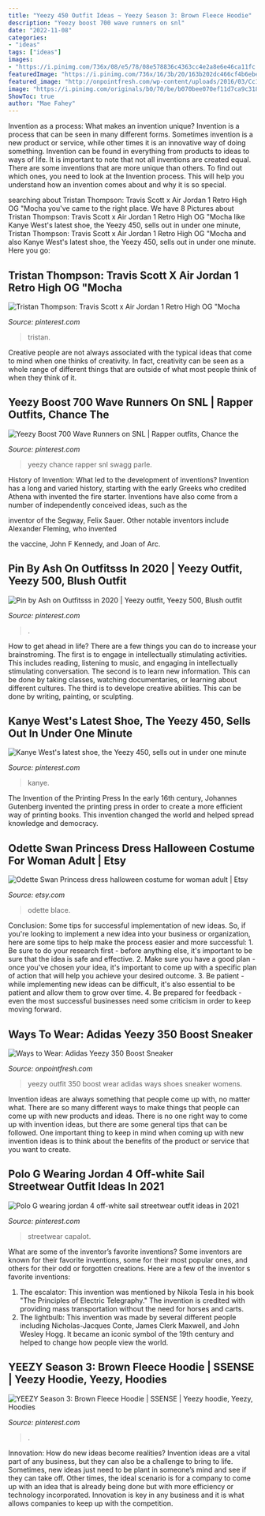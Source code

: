 ```yaml
---
title: "Yeezy 450 Outfit Ideas ~ Yeezy Season 3: Brown Fleece Hoodie"
description: "Yeezy boost 700 wave runners on snl"
date: "2022-11-08"
categories:
- "ideas"
tags: ["ideas"]
images:
- "https://i.pinimg.com/736x/08/e5/78/08e578836c4363cc4e2a8e6e46ca11fc.jpg"
featuredImage: "https://i.pinimg.com/736x/16/3b/20/163b202dc466cf4b6ebeefbeb7c1cdc7.jpg"
featured_image: "http://onpointfresh.com/wp-content/uploads/2016/03/Cc1cd2vWwAEosky.jpg"
image: "https://i.pinimg.com/originals/b0/70/be/b070bee070ef11d7ca9c318fb4c3d230.jpg"
ShowToc: true
author: "Mae Fahey"
---
```



Invention as a process: What makes an invention unique?
Invention is a process that can be seen in many different forms. Sometimes invention is a new product or service, while other times it is an innovative way of doing something. Invention can be found in everything from products to ideas to ways of life.
It is important to note that not all inventions are created equal. There are some inventions that are more unique than others. To find out which ones, you need to look at the Invention process. This will help you understand how an invention comes about and why it is so special.

	

		
searching about Tristan Thompson: Travis Scott x Air Jordan 1 Retro High OG &quot;Mocha you've came to the right place. We have 8 Pictures about Tristan Thompson: Travis Scott x Air Jordan 1 Retro High OG &quot;Mocha like Kanye West&#039;s latest shoe, the Yeezy 450, sells out in under one minute, Tristan Thompson: Travis Scott x Air Jordan 1 Retro High OG &quot;Mocha and also Kanye West&#039;s latest shoe, the Yeezy 450, sells out in under one minute. Here you go:
		
    
## Tristan Thompson: Travis Scott X Air Jordan 1 Retro High OG &quot;Mocha

<img loading=lazy src="https://i.pinimg.com/736x/16/3b/20/163b202dc466cf4b6ebeefbeb7c1cdc7.jpg" onerror="this.onerror=null;this.src='https://tse4.mm.bing.net/th?id=OIP.5lCt7U3GQiQhoLNtgclWngHaNK&amp;pid=15.1';" alt="Tristan Thompson: Travis Scott x Air Jordan 1 Retro High OG &quot;Mocha">

_Source: pinterest.com_

>tristan. 

	

Creative people are not always associated with the typical ideas that come to mind when one thinks of creativity. In fact, creativity can be seen as a whole range of different things that are outside of what most people think of when they think of it.

    
## Yeezy Boost 700 Wave Runners On SNL | Rapper Outfits, Chance The

<img loading=lazy src="https://i.pinimg.com/originals/b0/70/be/b070bee070ef11d7ca9c318fb4c3d230.jpg" onerror="this.onerror=null;this.src='https://tse4.mm.bing.net/th?id=OIP.UWjn1tV7s_BI4r4PXXqDIAHaHY&amp;pid=15.1';" alt="Yeezy Boost 700 Wave Runners on SNL | Rapper outfits, Chance the">

_Source: pinterest.com_

>yeezy chance rapper snl swagg parle. 

	

History of Invention: What led to the development of inventions?
Invention has a long and varied history, starting with the early Greeks who credited Athena with invented the
fire starter. Inventions have also come from a number of independently conceived ideas, such as the

inventor of the Segway, Felix Sauer. Other notable inventors include Alexander Fleming, who invented

the vaccine, John F Kennedy, and Joan of Arc.

    
## Pin By Ash On Outfitsss In 2020 | Yeezy Outfit, Yeezy 500, Blush Outfit

<img loading=lazy src="https://i.pinimg.com/736x/08/e5/78/08e578836c4363cc4e2a8e6e46ca11fc.jpg" onerror="this.onerror=null;this.src='https://tse4.mm.bing.net/th?id=OIP.Fy3R6s2Fb8ZItz4W22m0dwHaJ4&amp;pid=15.1';" alt="Pin by Ash on Outfitsss in 2020 | Yeezy outfit, Yeezy 500, Blush outfit">

_Source: pinterest.com_

>. 

	

How to get ahead in life? There are a few things you can do to increase your brainstroming. The first is to engage in intellectually stimulating activities. This includes reading, listening to music, and engaging in intellectually stimulating conversation. The second is to learn new information. This can be done by taking classes, watching documentaries, or learning about different cultures. The third is to develope creative abilities. This can be done by writing, painting, or sculpting.

    
## Kanye West&#039;s Latest Shoe, The Yeezy 450, Sells Out In Under One Minute

<img loading=lazy src="https://i.pinimg.com/736x/34/c0/c1/34c0c15df7ddad3c2dea34c911b6f609.jpg" onerror="this.onerror=null;this.src='https://tse1.mm.bing.net/th?id=OIP.zFT1xbNl4_tW3ypnyfJu5gHaKj&amp;pid=15.1';" alt="Kanye West&#039;s latest shoe, the Yeezy 450, sells out in under one minute">

_Source: pinterest.com_

>kanye. 

	

The Invention of the Printing Press
In the early 16th century, Johannes Gutenberg invented the printing press in order to create a more efficient way of printing books. This invention changed the world and helped spread knowledge and democracy.

    
## Odette Swan Princess Dress Halloween Costume For Woman Adult | Etsy

<img loading=lazy src="https://i.etsystatic.com/21735197/r/il/56de77/3010671754/il_1140xN.3010671754_cz60.jpg" onerror="this.onerror=null;this.src='https://tse3.mm.bing.net/th?id=OIP.9wtDpcISdkWv7PyxHSsTBQHaNK&amp;pid=15.1';" alt="Odette Swan Princess dress halloween costume for woman adult | Etsy">

_Source: etsy.com_

>odette blace. 

	

Conclusion: Some tips for successful implementation of new ideas.
So, if you're looking to implement a new idea into your business or organization, here are some tips to help make the process easier and more successful: 1. Be sure to do your research first - before anything else, it's important to be sure that the idea is safe and effective. 2. Make sure you have a good plan - once you've chosen your idea, it's important to come up with a specific plan of action that will help you achieve your desired outcome. 3. Be patient - while implementing new ideas can be difficult, it's also essential to be patient and allow them to grow over time. 4. Be prepared for feedback - even the most successful businesses need some criticism in order to keep moving forward. 
    
## Ways To Wear: Adidas Yeezy 350 Boost Sneaker

<img loading=lazy src="http://onpointfresh.com/wp-content/uploads/2016/03/Cc1cd2vWwAEosky.jpg" onerror="this.onerror=null;this.src='https://tse3.mm.bing.net/th?id=OIP.uSFxxKfTmD5nuB841JUmJQHaHa&amp;pid=15.1';" alt="Ways to Wear: Adidas Yeezy 350 Boost Sneaker">

_Source: onpointfresh.com_

>yeezy outfit 350 boost wear adidas ways shoes sneaker womens. 

	

Invention ideas are always something that people come up with, no matter what. There are so many different ways to make things that people can come up with new products and ideas. There is no one right way to come up with invention ideas, but there are some general tips that can be followed. One important thing to keep in mind when coming up with new invention ideas is to think about the benefits of the product or service that you want to create.

    
## Polo G Wearing Jordan 4 Off-white Sail Streetwear Outfit Ideas In 2021

<img loading=lazy src="https://i.pinimg.com/736x/eb/c2/cc/ebc2cc14563ba864b0329000f3a94ac8.jpg" onerror="this.onerror=null;this.src='https://tse4.mm.bing.net/th?id=OIP.l3MyJ8vKPgvQWRo9stbtcAHaLH&amp;pid=15.1';" alt="Polo G wearing jordan 4 off-white sail streetwear outfit ideas in 2021">

_Source: pinterest.com_

>streetwear capalot. 

	

What are some of the inventor’s favorite inventions?
Some inventors are known for their favorite inventions, some for their most popular ones, and others for their odd or forgotten creations. Here are a few of the inventor s favorite inventions:
1. The escalator: This invention was mentioned by Nikola Tesla in his book "The Principles of Electric Telegraphy." The invention is credited with providing mass transportation without the need for horses and carts.
2. The lightbulb: This invention was made by several different people including Nicholas-Jacques Conte, James Clerk Maxwell, and John Wesley Hogg. It became an iconic symbol of the 19th century and helped to change how people view the world.

    
## YEEZY Season 3: Brown Fleece Hoodie | SSENSE | Yeezy Hoodie, Yeezy, Hoodies

<img loading=lazy src="https://i.pinimg.com/736x/67/46/75/6746754549695990e007d9a7610d3fef--yeezy-season--fleece-hoodie.jpg" onerror="this.onerror=null;this.src='https://tse1.mm.bing.net/th?id=OIP.Vc2bWIIGxcrcdzKXl_g-0gHaQH&amp;pid=15.1';" alt="YEEZY Season 3: Brown Fleece Hoodie | SSENSE | Yeezy hoodie, Yeezy, Hoodies">

_Source: pinterest.com_

>. 

	

Innovation: How do new ideas become realities?
Invention ideas are a vital part of any business, but they can also be a challenge to bring to life. Sometimes, new ideas just need to be plant in someone’s mind and see if they can take off. Other times, the ideal scenario is for a company to come up with an idea that is already being done but with more efficiency or technology incorporated. Innovation is key in any business and it is what allows companies to keep up with the competition.

